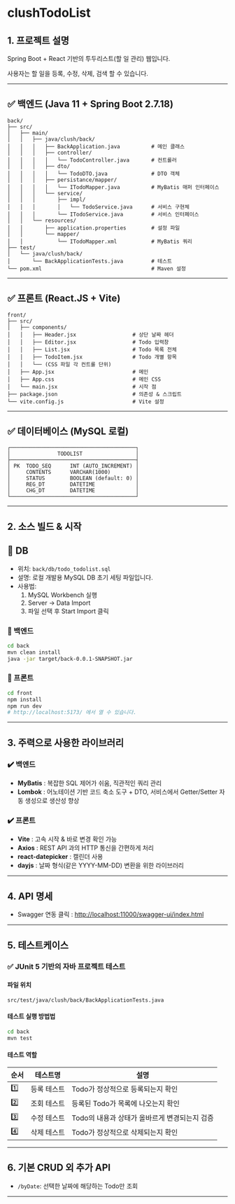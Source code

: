 # clushTodoList

## 1. 프로젝트 설명
Spring Boot + React 기반의 투두리스트(할 일 관리) 웹입니다.

사용자는 할 일을 등록, 수정, 삭제, 검색 할 수 있습니다.

---

## ✅ 백엔드 (Java 11 + Spring Boot 2.7.18)
```
back/
├── src/
│   ├── main/
│   │   ├── java/clush/back/
│   │   │   ├── BackApplication.java          # 메인 클래스
│   │   │   ├── controller/
│   │   │   │   └── TodoController.java       # 컨트롤러
│   │   │   ├── dto/
│   │   │   │   └── TodoDTO.java              # DTO 객체
│   │   │   ├── persistance/mapper/
│   │   │   │   └── ITodoMapper.java          # MyBatis 매퍼 인터페이스
│   │   │   └── service/
│   │   │       ├── impl/
│   │   │       │   └── TodoService.java      # 서비스 구현체
│   │   │       └── ITodoService.java         # 서비스 인터페이스
│   │   └── resources/
│   │       ├── application.properties        # 설정 파일
│   │       └── mapper/
│   │           └── ITodoMapper.xml           # MyBatis 쿼리
├── test/
│   └── java/clush/back/
│       └── BackApplicationTests.java         # 테스트
└── pom.xml                                   # Maven 설정
```

---

## ✅ 프론트 (React.JS + Vite)
```
front/
├── src/
│   ├── components/
│   │   ├── Header.jsx                  # 상단 날짜 헤더
│   │   ├── Editor.jsx                  # Todo 입력창
│   │   ├── List.jsx                    # Todo 목록 전체
│   │   ├── TodoItem.jsx                # Todo 개별 항목
│   │   └── (CSS 파일 각 컨트롤 단위)
│   ├── App.jsx                         # 메인
│   ├── App.css                         # 메인 CSS
│   └── main.jsx                        # 시작 점
├── package.json                        # 의존성 & 스크립트
└── vite.config.js                      # Vite 설정
```

---

## ✅ 데이터베이스 (MySQL 로컬)
```
┌────────────────────────────────────────┐
│               TODOLIST                 │
├────────────────────────────────────────┤
│ PK  TODO_SEQ      INT (AUTO_INCREMENT) │
│     CONTENTS      VARCHAR(1000)        │
│     STATUS        BOOLEAN (default: 0) │
│     REG_DT        DATETIME             │
│     CHG_DT        DATETIME             │
└────────────────────────────────────────┘
```

---

## 2. 소스 빌드 & 시작

## 💾 DB
- 위치: `back/db/todo_todolist.sql`
- 설명: 로컬 개발용 MySQL DB 초기 세팅 파일입니다.
- 사용법:
  1. MySQL Workbench 실행
  2. Server → Data Import
  3. 파일 선택 후 Start Import 클릭


### 🚀 백엔드
```bash
cd back
mvn clean install
java -jar target/back-0.0.1-SNAPSHOT.jar
```

### 🚀 프론트
```bash
cd front
npm install
npm run dev
# http://localhost:5173/ 에서 열 수 있습니다.
```

---

## 3. 주력으로 사용한 라이브러리

### ✔️ 백엔드
- **MyBatis** : 복잡한 SQL 제어가 쉬움, 직관적인 쿼리 관리
- **Lombok** : 어노테이션 기반 코드 축소 도구 + DTO, 서비스에서 Getter/Setter 자동 생성으로 생산성 향상

### ✔️ 프론트
- **Vite** : 고속 시작 & 바로 변경 확인 가능
- **Axios** : REST API 과의 HTTP 통신을 간편하게 처리
- **react-datepicker** : 캘린더 사용
- **dayjs** : 날짜 형식(같은 YYYY-MM-DD) 변환을 위한 라이브러리

---

## 4. API 명세

- Swagger 연동 클릭 : [http://localhost:11000/swagger-ui/index.html](http://localhost:11000/swagger-ui/index.html)

---

## 5. 테스트케이스

### ✅ JUnit 5 기반의 자바 프로젝트 테스트

#### 파일 위치
```
src/test/java/clush/back/BackApplicationTests.java
```

#### 테스트 실행 방법법
```bash
cd back
mvn test
```

#### 테스트 역할

| 순서 | 테스트명    | 설명 |
|--------|------------------|--------------------------------------------|
| 1️⃣     | 등록 테스트   | Todo가 정상적으로 등록되는지 확인 |
| 2️⃣     | 조회 테스트   | 등록된 Todo가 목록에 나오는지 확인 |
| 3️⃣     | 수정 테스트   | Todo의 내용과 상태가 올바르게 변경되는지 검증 |
| 4️⃣     | 삭제 테스트   | Todo가 정상적으로 삭제되는지 확인 |

---

## 6. 기본 CRUD 외 추가 API
- `/byDate`: 선택한 날짜에 해당하는 Todo만 조회

---

